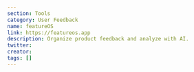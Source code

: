 ```yaml
---
section: Tools
category: User Feedback
name: featureOS
link: https://featureos.app
description: Organize product feedback and analyze with AI.
twitter:
creator:
tags: []
---
```

